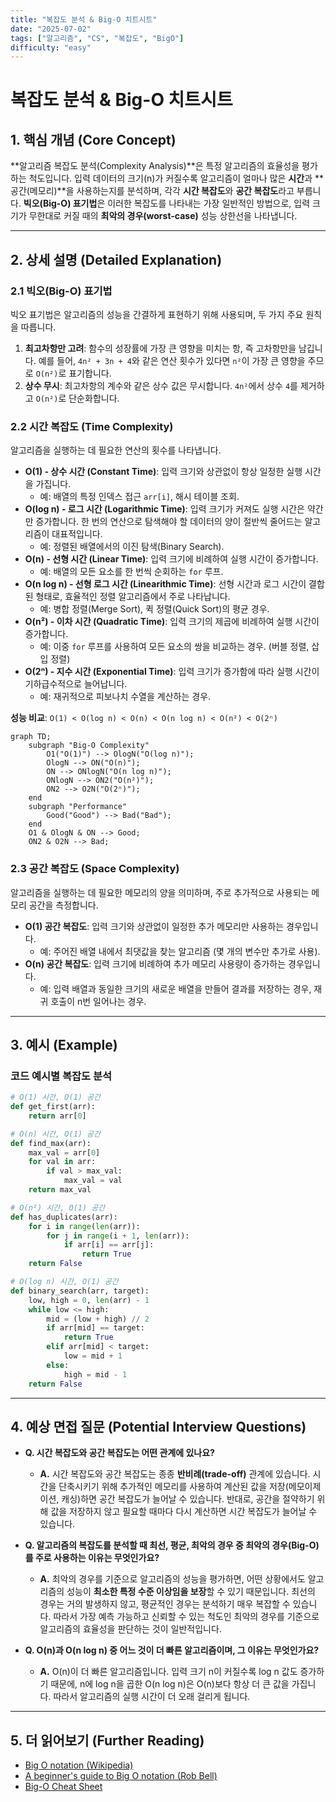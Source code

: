 ```yaml
---
title: "복잡도 분석 & Big-O 치트시트"
date: "2025-07-02"
tags: ["알고리즘", "CS", "복잡도", "BigO"]
difficulty: "easy"
---
```


# 복잡도 분석 & Big-O 치트시트

## 1. 핵심 개념 (Core Concept)

**알고리즘 복잡도 분석(Complexity Analysis)**은 특정 알고리즘의 효율성을 평가하는 척도입니다. 입력 데이터의 크기(n)가 커질수록 알고리즘이 얼마나 많은 **시간**과 **공간(메모리)**을 사용하는지를 분석하며, 각각 **시간 복잡도**와 **공간 복잡도**라고 부릅니다. **빅오(Big-O) 표기법**은 이러한 복잡도를 나타내는 가장 일반적인 방법으로, 입력 크기가 무한대로 커질 때의 **최악의 경우(worst-case)** 성능 상한선을 나타냅니다.

---

## 2. 상세 설명 (Detailed Explanation)

### 2.1 빅오(Big-O) 표기법

빅오 표기법은 알고리즘의 성능을 간결하게 표현하기 위해 사용되며, 두 가지 주요 원칙을 따릅니다.

1.  **최고차항만 고려**: 함수의 성장률에 가장 큰 영향을 미치는 항, 즉   고차항만을 남깁니다. 예를 들어, `4n² + 3n + 4`와 같은 연산 횟수가 있다면 `n²`이 가장 큰 영향을 주므로 `O(n²)`로 표기합니다.
2.  **상수 무시**: 최고차항의 계수와 같은 상수 값은 무시합니다. `4n²`에서 상수 `4`를 제거하고 `O(n²)`로 단순화합니다.

### 2.2 시간 복잡도 (Time Complexity)

알고리즘을 실행하는 데 필요한 연산의 횟수를 나타냅니다.

*   **O(1) - 상수 시간 (Constant Time)**: 입력 크기와 상관없이 항상 일정한 실행 시간을 가집니다.
    *   예: 배열의 특정 인덱스 접근 `arr[i]`, 해시 테이블 조회.
*   **O(log n) - 로그 시간 (Logarithmic Time)**: 입력 크기가 커져도 실행 시간은 약간만 증가합니다. 한 번의 연산으로 탐색해야 할 데이터의 양이 절반씩 줄어드는 알고리즘이 대표적입니다.
    *   예: 정렬된 배열에서의 이진 탐색(Binary Search).
*   **O(n) - 선형 시간 (Linear Time)**: 입력 크기에 비례하여 실행 시간이 증가합니다.
    *   예: 배열의 모든 요소를 한 번씩 순회하는 `for` 루프.
*   **O(n log n) - 선형 로그 시간 (Linearithmic Time)**: 선형 시간과 로그 시간이 결합된 형태로, 효율적인 정렬 알고리즘에서 주로 나타납니다.
    *   예: 병합 정렬(Merge Sort), 퀵 정렬(Quick Sort)의 평균 경우.
*   **O(n²) - 이차 시간 (Quadratic Time)**: 입력 크기의 제곱에 비례하여 실행 시간이 증가합니다.
    *   예: 이중 `for` 루프를 사용하여 모든 요소의 쌍을 비교하는 경우. (버블 정렬, 삽입 정렬)
*   **O(2ⁿ) - 지수 시간 (Exponential Time)**: 입력 크기가 증가함에 따라 실행 시간이 기하급수적으로 늘어납니다.
    *   예: 재귀적으로 피보나치 수열을 계산하는 경우.

**성능 비교**: `O(1) < O(log n) < O(n) < O(n log n) < O(n²) < O(2ⁿ)`

```mermaid
graph TD;
    subgraph "Big-O Complexity"
        O1("O(1)") --> OlogN("O(log n)");
        OlogN --> ON("O(n)");
        ON --> ONlogN("O(n log n)");
        ONlogN --> ON2("O(n²)");
        ON2 --> O2N("O(2ⁿ)");
    end
    subgraph "Performance"
        Good("Good") --> Bad("Bad");
    end
    O1 & OlogN & ON --> Good;
    ON2 & O2N --> Bad;
```

### 2.3 공간 복잡도 (Space Complexity)

알고리즘을 실행하는 데 필요한 메모리의 양을 의미하며, 주로 추가적으로 사용되는 메모리 공간을 측정합니다.

*   **O(1) 공간 복잡도**: 입력 크기와 상관없이 일정한 추가 메모리만 사용하는 경우입니다.
    *   예: 주어진 배열 내에서 최댓값을 찾는 알고리즘 (몇 개의 변수만 추가로 사용).
*   **O(n) 공간 복잡도**: 입력 크기에 비례하여 추가 메모리 사용량이 증가하는 경우입니다.
    *   예: 입력 배열과 동일한 크기의 새로운 배열을 만들어 결과를 저장하는 경우, 재귀 호출이 n번 일어나는 경우.

---

## 3. 예시 (Example)

### 코드 예시별 복잡도 분석

```python
# O(1) 시간, O(1) 공간
def get_first(arr):
    return arr[0]

# O(n) 시간, O(1) 공간
def find_max(arr):
    max_val = arr[0]
    for val in arr:
        if val > max_val:
            max_val = val
    return max_val

# O(n²) 시간, O(1) 공간
def has_duplicates(arr):
    for i in range(len(arr)):
        for j in range(i + 1, len(arr)):
            if arr[i] == arr[j]:
                return True
    return False

# O(log n) 시간, O(1) 공간
def binary_search(arr, target):
    low, high = 0, len(arr) - 1
    while low <= high:
        mid = (low + high) // 2
        if arr[mid] == target:
            return True
        elif arr[mid] < target:
            low = mid + 1
        else:
            high = mid - 1
    return False
```

---

## 4. 예상 면접 질문 (Potential Interview Questions)

*   **Q. 시간 복잡도와 공간 복잡도는 어떤 관계에 있나요?**
    *   **A.** 시간 복잡도와 공간 복잡도는 종종 **반비례(trade-off)** 관계에 있습니다. 시간을 단축시키기 위해 추가적인 메모리를 사용하여 계산된 값을 저장(메모이제이션, 캐싱)하면 공간 복잡도가 늘어날 수 있습니다. 반대로, 공간을 절약하기 위해 값을 저장하지 않고 필요할 때마다 다시 계산하면 시간 복잡도가 늘어날 수 있습니다.

*   **Q. 알고리즘의 복잡도를 분석할 때 최선, 평균, 최악의 경우 중 최악의 경우(Big-O)를 주로 사용하는 이유는 무엇인가요?**
    *   **A.** 최악의 경우를 기준으로 알고리즘의 성능을 평가하면, 어떤 상황에서도 알고리즘의 성능이 **최소한 특정 수준 이상임을 보장**할 수 있기 때문입니다. 최선의 경우는 거의 발생하지 않고, 평균적인 경우는 분석하기 매우 복잡할 수 있습니다. 따라서 가장 예측 가능하고 신뢰할 수 있는 척도인 최악의 경우를 기준으로 알고리즘의 효율성을 판단하는 것이 일반적입니다.

*   **Q. O(n)과 O(n log n) 중 어느 것이 더 빠른 알고리즘이며, 그 이유는 무엇인가요?**
    *   **A.** O(n)이 더 빠른 알고리즘입니다. 입력 크기 n이 커질수록 log n 값도 증가하기 때문에, n에 log n을 곱한 O(n log n)은 O(n)보다 항상 더 큰 값을 가집니다. 따라서 알고리즘의 실행 시간이 더 오래 걸리게 됩니다.

---

## 5. 더 읽어보기 (Further Reading)

*   [Big O notation (Wikipedia)](https://en.wikipedia.org/wiki/Big_O_notation)
*   [A beginner's guide to Big O notation (Rob Bell)](https://rob-bell.net/2009/06/a-beginners-guide-to-big-o-notation/)
*   [Big-O Cheat Sheet](https://www.bigocheatsheet.com/)